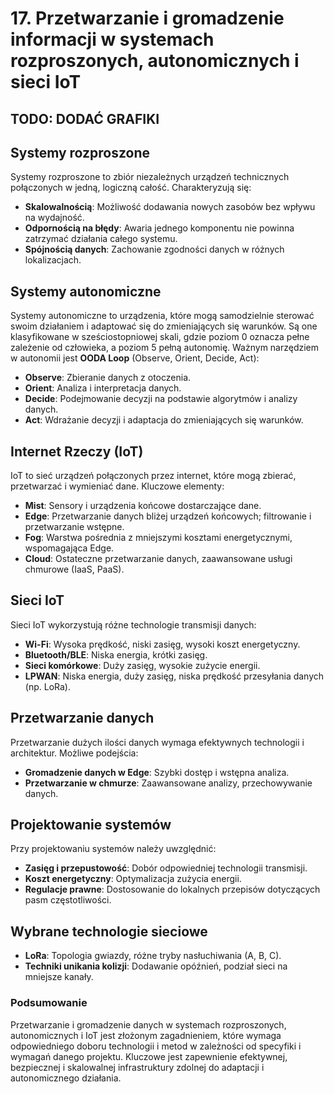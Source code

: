 # 17. Przetwarzanie i gromadzenie informacji w systemach rozproszonych, autonomicznych i sieci IoT

## TODO: DODAĆ GRAFIKI

## Systemy rozproszone
Systemy rozproszone to zbiór niezależnych urządzeń technicznych połączonych w jedną, logiczną całość. Charakteryzują się:
- **Skalowalnością**: Możliwość dodawania nowych zasobów bez wpływu na wydajność.
- **Odpornością na błędy**: Awaria jednego komponentu nie powinna zatrzymać działania całego systemu.
- **Spójnością danych**: Zachowanie zgodności danych w różnych lokalizacjach.

## Systemy autonomiczne
Systemy autonomiczne to urządzenia, które mogą samodzielnie sterować swoim działaniem i adaptować się do zmieniających się warunków. Są one klasyfikowane w sześciostopniowej skali, gdzie poziom 0 oznacza pełne zależenie od człowieka, a poziom 5 pełną autonomię. Ważnym narzędziem w autonomii jest **OODA Loop** (Observe, Orient, Decide, Act):
- **Observe**: Zbieranie danych z otoczenia.
- **Orient**: Analiza i interpretacja danych.
- **Decide**: Podejmowanie decyzji na podstawie algorytmów i analizy danych.
- **Act**: Wdrażanie decyzji i adaptacja do zmieniających się warunków.

## Internet Rzeczy (IoT)
IoT to sieć urządzeń połączonych przez internet, które mogą zbierać, przetwarzać i wymieniać dane. Kluczowe elementy:
- **Mist**: Sensory i urządzenia końcowe dostarczające dane.
- **Edge**: Przetwarzanie danych bliżej urządzeń końcowych; filtrowanie i przetwarzanie wstępne.
- **Fog**: Warstwa pośrednia z mniejszymi kosztami energetycznymi, wspomagająca Edge.
- **Cloud**: Ostateczne przetwarzanie danych, zaawansowane usługi chmurowe (IaaS, PaaS).

## Sieci IoT
Sieci IoT wykorzystują różne technologie transmisji danych:
- **Wi-Fi**: Wysoka prędkość, niski zasięg, wysoki koszt energetyczny.
- **Bluetooth/BLE**: Niska energia, krótki zasięg.
- **Sieci komórkowe**: Duży zasięg, wysokie zużycie energii.
- **LPWAN**: Niska energia, duży zasięg, niska prędkość przesyłania danych (np. LoRa).

## Przetwarzanie danych
Przetwarzanie dużych ilości danych wymaga efektywnych technologii i architektur. Możliwe podejścia:
- **Gromadzenie danych w Edge**: Szybki dostęp i wstępna analiza.
- **Przetwarzanie w chmurze**: Zaawansowane analizy, przechowywanie danych.

## Projektowanie systemów
Przy projektowaniu systemów należy uwzględnić:
- **Zasięg i przepustowość**: Dobór odpowiedniej technologii transmisji.
- **Koszt energetyczny**: Optymalizacja zużycia energii.
- **Regulacje prawne**: Dostosowanie do lokalnych przepisów dotyczących pasm częstotliwości.

## Wybrane technologie sieciowe
- **LoRa**: Topologia gwiazdy, różne tryby nasłuchiwania (A, B, C).
- **Techniki unikania kolizji**: Dodawanie opóźnień, podział sieci na mniejsze kanały.

### Podsumowanie
Przetwarzanie i gromadzenie danych w systemach rozproszonych, autonomicznych i IoT jest złożonym zagadnieniem, które wymaga odpowiedniego doboru technologii i metod w zależności od specyfiki i wymagań danego projektu. Kluczowe jest zapewnienie efektywnej, bezpiecznej i skalowalnej infrastruktury zdolnej do adaptacji i autonomicznego działania.
